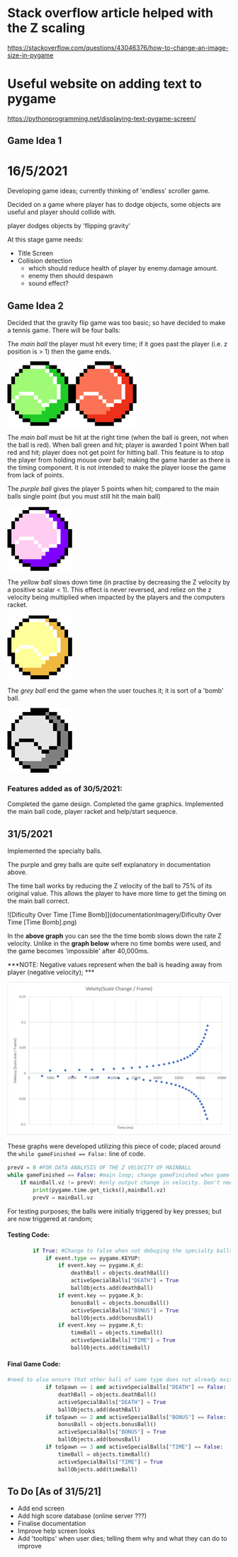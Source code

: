# Stack overflow article helped with the Z scaling
https://stackoverflow.com/questions/43046376/how-to-change-an-image-size-in-pygame

# Useful website on adding text to pygame
https://pythonprogramming.net/displaying-text-pygame-screen/

## Game Idea 1

# 16/5/2021

Developing game ideas; currently thinking of 'endless' scroller game. 

Decided on a game where player has to dodge objects, some objects are useful and player should collide with.

player dodges objects by 'flipping gravity'



At this stage game needs:

- Title Screen
- Collision detection
  - which should reduce health of player by enemy.damage amount.
  - enemy then should despawn
  - sound effect?



## Game Idea 2
Decided that the gravity flip game was too basic; so have decided to make a tennis game.
There will be four balls:

The *main ball* the player must hit every time; if it goes past the player (i.e. z position is > 1) then the game ends.

![Main Ball](img/readyBall.png)![Main Ball](img/notReadyBall.png)

The *main ball* must be hit at the right time (when the ball is green, not when the ball is red).
    When ball green and hit; player is awarded 1 point
    When ball red and hit; player does not get point for hitting ball. 
        This feature is to stop the player from holding mouse over ball; making the game harder as there is the timing component.
        It is not intended to make the player loose the game from lack of points.

The *purple ball* gives the player 5 points when hit; compared to the main balls single point (but you must still hit the main ball)

![Main Ball](img/pointsBall.png)

The *yellow ball* slows down time (in practise by decreasing the Z velocity by a positive scalar < 1). This effect is never reversed, and reliez on the z velocity being multiplied when impacted by the players and the computers racket.

![Main Ball](img/timeBall.png)

The *grey ball* end the game when the user touches it; it is sort of a 'bomb' ball.

![Main Ball](img/deathBall.png)

### Features added as of 30/5/2021:
Completed the game design.
Completed the game graphics.
Implemented the main ball code, player racket and help/start sequence.

## 31/5/2021

Implemented the specialty balls.

The purple and grey balls are quite self explanatory in documentation above.

The time ball works by reducing the Z velocity of the ball to 75% of its original value.  This allows the player to have more time to get the timing on the main ball correct.

![Dificulty Over Time [Time Bomb]](documentationImagery/Dificulty Over Time [Time Bomb].png)

In the **above graph** you can see the the time bomb slows down the rate Z velocity. Unlike in the **graph below** where no time bombs were used, and the game becomes 'impossible' after 40,000ms. 

***NOTE: Negative values represent when the ball is heading away from player (negative velocity); *** 

![Dificulty Over Time [Time Bomb]](documentationImagery/DifficultNoTimeBomb.png)

These graphs were developed utilizing this piece of code; placed around the `while gameFinished == False:` line of code.

```python
prevV = 0 #FOR DATA ANALYSIS OF THE Z VELOCITY OF MAINBALL
while gameFinished == False: #main loop; change gameFinished when game is exited to True
    if mainBall.vz != prevV: #only output change in velocity. Don't need those extra data points; as just forms straight lines.
        print(pygame.time.get_ticks(),mainBall.vz)
        prevV = mainBall.vz
```

For testing purposes; the balls were initially triggered by key presses; but are now triggered at random;

#### Testing Code:

```python
        if True: #Change to false when not debuging the specialty balls
            if event.type == pygame.KEYUP:
                if event.key == pygame.K_d:
                    deathBall = objects.deathBall()
                    activeSpecialBalls["DEATH"] = True
                    ballObjects.add(deathBall)
                if event.key == pygame.K_b:
                    bonusBall = objects.bonusBall()
                    activeSpecialBalls["BONUS"] = True
                    ballObjects.add(bonusBall)
                if event.key == pygame.K_t:
                    timeBall = objects.timeBall()
                    activeSpecialBalls["TIME"] = True
                    ballObjects.add(timeBall)
```

####  Final Game Code:

```python
#need to also ensure that other ball of same type does not already exist on screen
            if toSpawn == 1 and activeSpecialBalls["DEATH"] == False:
                deathBall = objects.deathBall()
                activeSpecialBalls["DEATH"] = True
                ballObjects.add(deathBall)
            if toSpawn == 2 and activeSpecialBalls["BONUS"] == False:
                bonusBall = objects.bonusBall()
                activeSpecialBalls["BONUS"] = True
                ballObjects.add(bonusBall)
            if toSpawn == 3 and activeSpecialBalls["TIME"] == False:
                timeBall = objects.timeBall()
                activeSpecialBalls["TIME"] = True
                ballObjects.add(timeBall)
```

## To Do [As of 31/5/21]

- Add end screen
- Add high score database (online server ???)
- Finalise documentation
- Improve help screen looks
- Add 'tooltips' when user dies; telling them why and what they can do to improve